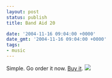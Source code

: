 ```yaml
---
layout: post
status: publish
title: Band Aid 20

date: '2004-11-16 09:04:00 +0000'
date_gmt: '2004-11-16 09:04:00 +0000'
tags:
- music
---
```

Simple. Go order it now. <a href="http://www.amazon.co.uk/exec/obidos/ASIN/B0006I0S6C/qid=1100595833/ref=sr_8_xs_ap_i1_xgl/202-8093159-7056642">Buy it</a>.
<a href="http://www.amazon.co.uk/exec/obidos/ASIN/B0006I0S6C/qid=1100595833/ref=sr_8_xs_ap_i1_xgl/202-8093159-7056642"><img src="http://images-eu.amazon.com/images/P/B0006I0S6C.02.LZZZZZZZ.jpg"/></a>
